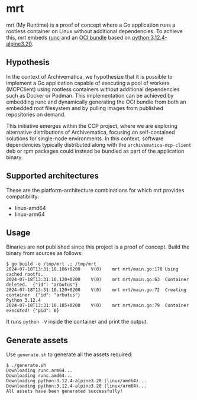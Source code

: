 # mrt

mrt (My Runtime) is a proof of concept where a Go application runs a rootless
container on Linux without additional dependencies. To achieve this, mrt embeds
[runc] and an [OCI bundle] based on [python:3.12.4-alpine3.20].

## Hypothesis

In the context of Archivematica, we hypothesize that it is possible to implement
a Go application capable of executing a pool of workers (MCPClient) using
rootless containers without additional dependencies such as Docker or Podman.
This implementation can be achieved by embedding runc and dynamically generating
the OCI bundle from both an embedded root filesystem and by pulling images from
published repositories on demand.

This initiative emerges within the CCP project, where we are exploring
alternative distributions of Archivematica, focusing on self-contained solutions
for single-node environments. In this context, software dependencies typically
distributed along with the `archivematica-mcp-client` deb or rpm packages could
instead be bundled as part of the application binary.

## Supported architectures

These are the platform-architecture combinations for which mrt provides
compatibility:

* linux-amd64
* linux-arm64

## Usage

Binaries are not published since this project is a proof of concept. Build the
binary from sources as follows:

```
$ go build -o /tmp/mrt .; /tmp/mrt
2024-07-18T13:31:10.106+0200	V(0)	mrt	mrt/main.go:170	Using cached rootfs.
2024-07-18T13:31:10.120+0200	V(0)	mrt	mrt/main.go:63	Container deleted.	{"id": "arbutus"}
2024-07-18T13:31:10.120+0200	V(0)	mrt	mrt/main.go:72	Creating container	{"id": "arbutus"}
Python 3.12.4
2024-07-18T13:31:10.185+0200	V(0)	mrt	mrt/main.go:79	Container executed!	{"pid": 0}
```

It runs `python -V` inside the container and print the output.

## Generate assets

Use `generate.sh` to generate all the assets required:

```
$ ./generate.sh
Downloading runc.arm64...
Downloading runc.amd64...
Downloading python:3.12.4-alpine3.20 (linux/amd64)...
Downloading python:3.12.4-alpine3.20 (linux/arm64)...
All assets have been generated successfully!
```


[runc]: https://github.com/opencontainers/runc
[python:3.12.4-alpine3.20]: https://hub.docker.com/layers/library/python/3.12.4-alpine3.20/images/sha256-ebe4166fcf7fd212975cb932440ba69cfd6c27fdb9ab2253f965a1d2d7f1c476
[OCI bundle]: https://github.com/opencontainers/runtime-spec/blob/main/bundle.md

